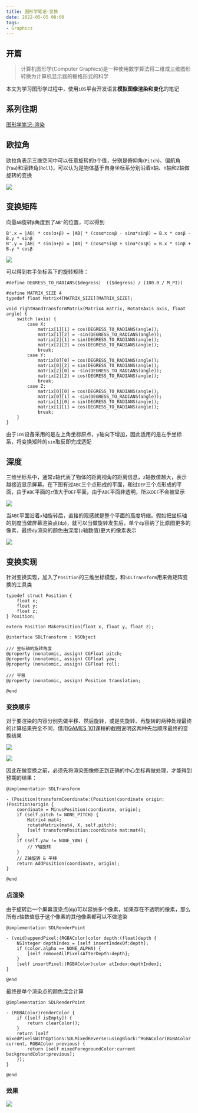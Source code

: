 ```yaml
---
title: 图形学笔记-变换
date: 2022-05-05 08:00
tags:
- Graphics
---
```


## 开篇
> 计算机图形学(Computer Graphics)是一种使用数学算法将二维或三维图形转换为计算机显示器的栅格形式的科学

本文为学习图形学过程中，使用`iOS`平台开发语言**模拟图像渲染和变化**的笔记

## 系列往期
[图形学笔记-渲染](https://juejin.cn/post/7093068721098326053)

## 欧拉角
欧拉角表示三维空间中可以任意旋转的`3`个值，分别是俯仰角(`Pitch`)、偏航角(`Yaw`)和滚转角(`Roll`)，可以认为是物体基于自身坐标系分别沿着`X`轴、`Y`轴和`Z`轴做旋转的变换

![](https://p3-juejin.byteimg.com/tos-cn-i-k3u1fbpfcp/acc6a4fa53bc403685f9da633d0dd0d8~tplv-k3u1fbpfcp-zoom-1.image)

## 变换矩阵
向量`AB`旋转`β`角度到了`AB'`的位置，可以得到

    B'.x = |AB| * cos(α+β) = |AB| * (cosα*cosβ - sinα*sinβ) = B.x * cosβ - B.y * sinβ
    B'.y = |AB| * sin(α+β) = |AB| * (cosα*sinβ + sinα*cosβ) = B.x * sinβ + B.y * cosβ

![](https://p9-juejin.byteimg.com/tos-cn-i-k3u1fbpfcp/4ab78d1b6bc043af976848ef45f1b01a~tplv-k3u1fbpfcp-watermark.image?)

可以得到右手坐标系下的旋转矩阵：

    #define DEGRESS_TO_RADIANS($degress)  (($degress) / (180.0 / M_PI))
    
    #define MATRIX_SIZE 4
    typedef float Matrix4[MATRIX_SIZE][MATRIX_SIZE];
    
    void rightHandTransformMatrix(Matrix4 matrix, RotateAxis axis, float angle) {
        switch (axis) {
            case X:
                matrix[1][1] = cos(DEGRESS_TO_RADIANS(angle));
                matrix[1][2] = -sin(DEGRESS_TO_RADIANS(angle));
                matrix[2][1] = sin(DEGRESS_TO_RADIANS(angle));
                matrix[2][2] = cos(DEGRESS_TO_RADIANS(angle));
                break;
            case Y:
                matrix[0][0] = cos(DEGRESS_TO_RADIANS(angle));
                matrix[0][2] = sin(DEGRESS_TO_RADIANS(angle));
                matrix[2][0] = -sin(DEGRESS_TO_RADIANS(angle));
                matrix[2][2] = cos(DEGRESS_TO_RADIANS(angle));
                break;
            case Z:
                matrix[0][0] = cos(DEGRESS_TO_RADIANS(angle));
                matrix[0][1] = -sin(DEGRESS_TO_RADIANS(angle));
                matrix[1][0] = sin(DEGRESS_TO_RADIANS(angle));
                matrix[1][1] = cos(DEGRESS_TO_RADIANS(angle));
                break;
        }
    }
    
由于`iOS`设备采用的是左上角坐标原点，`y`轴向下增加，因此适用的是左手坐标系，将变换矩阵的`sin`取反即完成适配

## 深度
三维坐标系中，通常`z`轴代表了物体的距离视角的距离信息，`z`轴数值越大，表示越接近显示屏幕。在下图有过`ABC`三个点形成的平面，和过`DEF`三个点形成的平面，由于`ABC`平面的`z`值大于`DEF`平面，由于`ABC`平面非透明，所以`DEF`不会被显示

![](https://p6-juejin.byteimg.com/tos-cn-i-k3u1fbpfcp/64287887d2124128a0a4beebe0027f26~tplv-k3u1fbpfcp-watermark.image?)

当`ABC`平面沿着`x`轴旋转后，直接的观感就是整个平面的高度坍缩。假如把坐标轴的刻度当做屏幕渲染点(`dp`)，就可以当做旋转发生后，单个`dp`容纳了比原图更多的像素，最终`dp`渲染的颜色由深度(`z`轴数值)更大的像素表示

![](https://p9-juejin.byteimg.com/tos-cn-i-k3u1fbpfcp/c967184947954380897b24e1cb1c50e7~tplv-k3u1fbpfcp-watermark.image?)

## 变换实现
针对变换实现，加入了`Position`的三维坐标模型，和`SDLTransform`用来做矩阵变换的工具类

    typedef struct Position {
        float x;
        float y;
        float z;
    } Position;
    
    extern Position MakePosition(float x, float y, float z);
    
    @interface SDLTransform : NSObject
    
    /// 坐标轴的旋转角度
    @property (nonatomic, assign) CGFloat pitch;
    @property (nonatomic, assign) CGFloat yaw;
    @property (nonatomic, assign) CGFloat roll;
    
    /// 平移
    @property (nonatomic, assign) Position translation;
    
    @end
    
### 变换顺序
对于要渲染的内容分别先做平移、然后旋转，或是先旋转、再旋转的两种处理最终的计算结果完全不同，借用[GAMES 101](https://www.bilibili.com/video/BV1X7411F744?p=3)课程的截图说明这两种先后顺序最终的变换结果

![](https://p9-juejin.byteimg.com/tos-cn-i-k3u1fbpfcp/71d5c504b3aa4df09ac39b3ced548a22~tplv-k3u1fbpfcp-watermark.image?)

![](https://p1-juejin.byteimg.com/tos-cn-i-k3u1fbpfcp/b9df3787fa8f4b699bf7b79158fd0cf6~tplv-k3u1fbpfcp-watermark.image?)

因此在做变换之前，必须先将渲染图像修正到正确的中心坐标再做处理，才能得到预期的结果：

    @implementation SDLTransform
    
    - (Position)transformCoordinate:(Position)coordinate origin:(Position)origin {
        coordinate = MinusPosition(coordinate, origin);
        if (self.pitch != NONE_PITCH) {
            Matrix4 mat4;
            rotateMatrix(mat4, X, self.pitch);
            [self transformPosition:coordinate mat:mat4];
        }
        if (self.yaw != NONE_YAW) {
            // Y轴旋转
        }
        // Z轴旋转 & 平移
        return AddPosition(coordinate, origin);
    }
    
    @end
    
### 点渲染
由于旋转后一个屏幕渲染点(`dp`)可以容纳多个像素，如果存在不透明的像素，那么所有`z`轴数值低于这个像素的其他像素都可以不做渲染

    @implementation SDLRenderPoint
    
    - (void)appendPixel:(RGBAColor)color depth:(float)depth {
        NSInteger depthIndex = [self insertIndexOf:depth];
        if (color.alpha == NONE_ALPHA) {
            [self removeAllPixelsAfterDepth:depth];
        }
        [self insertPixel:(RGBAColor)color atIndex:depthIndex];
    }
    
    @end
    
最终是单个渲染点的颜色混合计算

    @implementation SDLRenderPoint
    
    - (RGBAColor)renderColor {
        if ([self isEmpty]) {
            return clearColor();
        }
        return [self mixedPixelsWithOptions:SDLMixedReverse:usingBlock:^RGBAColor(RGBAColor current, RGBAColor previous) {
            return [self mixedForegroundColor:current backgroundColor:previous];
        }];
    }
    
    @end
    
### 效果

![](https://p6-juejin.byteimg.com/tos-cn-i-k3u1fbpfcp/c4179fa120614b7eb90286e6d5e34067~tplv-k3u1fbpfcp-watermark.image?)